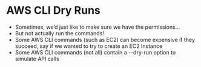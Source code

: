 # AWS CLI Dry Runs

* Sometimes, we’d just like to make sure we have the permissions…
* But not actually run the commands!
* Some AWS CLI commands (such as EC2) can become expensive if they succeed, say if we wanted to try to create an EC2 Instance
* Some AWS CLI commands (not all) contain a --dry-run option to simulate API calls
